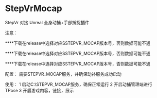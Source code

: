 # StepVrMocap
StepVr 对接 Unreal 全身动捕+手部捕捉插件

注意：

****下载在release中选择对应SSTEPVR_MOCAP版本号，否则数据可能不通

****下载在release中选择对应SSTEPVR_MOCAP版本号，否则数据可能不通

****下载在release中选择对应SSTEPVR_MOCAP版本号，否则数据可能不通

配置：
需要STEPVR_MOCAP服务，并确保动补服务成功启动

使用：
1  启动C:\STEPVR_MOCAP服务，确保正常运行
2  开启动捕管理端进行TPose
3  开启游戏内容，链接，展示
